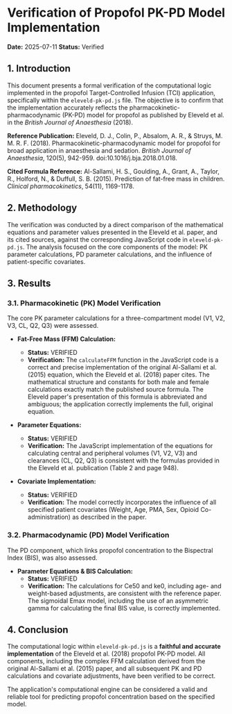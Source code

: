 # Verification of Propofol PK-PD Model Implementation

**Date:** 2025-07-11
**Status:** Verified

## 1. Introduction

This document presents a formal verification of the computational logic implemented in the propofol Target-Controlled Infusion (TCI) application, specifically within the `eleveld-pk-pd.js` file. The objective is to confirm that the implementation accurately reflects the pharmacokinetic-pharmacodynamic (PK-PD) model for propofol as published by Eleveld et al. in the *British Journal of Anaesthesia* (2018).

**Reference Publication:**
Eleveld, D. J., Colin, P., Absalom, A. R., & Struys, M. M. R. F. (2018). Pharmacokinetic-pharmacodynamic model for propofol for broad application in anaesthesia and sedation. *British Journal of Anaesthesia*, 120(5), 942-959. doi:10.1016/j.bja.2018.01.018.

**Cited Formula Reference:**
Al-Sallami, H. S., Goulding, A., Grant, A., Taylor, R., Holford, N., & Duffull, S. B. (2015). Prediction of fat-free mass in children. *Clinical pharmacokinetics*, 54(11), 1169-1178.

## 2. Methodology

The verification was conducted by a direct comparison of the mathematical equations and parameter values presented in the Eleveld et al. paper, and its cited sources, against the corresponding JavaScript code in `eleveld-pk-pd.js`. The analysis focused on the core components of the model: PK parameter calculations, PD parameter calculations, and the influence of patient-specific covariates.

## 3. Results

### 3.1. Pharmacokinetic (PK) Model Verification

The core PK parameter calculations for a three-compartment model (V1, V2, V3, CL, Q2, Q3) were assessed.

- **Fat-Free Mass (FFM) Calculation:**
    - **Status:** VERIFIED
    - **Verification:** The `calculateFFM` function in the JavaScript code is a correct and precise implementation of the original Al-Sallami et al. (2015) equation, which the Eleveld et al. (2018) paper cites. The mathematical structure and constants for both male and female calculations exactly match the published source formula. The Eleveld paper's presentation of this formula is abbreviated and ambiguous; the application correctly implements the full, original equation.

- **Parameter Equations:**
    - **Status:** VERIFIED
    - **Verification:** The JavaScript implementation of the equations for calculating central and peripheral volumes (V1, V2, V3) and clearances (CL, Q2, Q3) is consistent with the formulas provided in the Eleveld et al. publication (Table 2 and page 948).

- **Covariate Implementation:**
    - **Status:** VERIFIED
    - **Verification:** The model correctly incorporates the influence of all specified patient covariates (Weight, Age, PMA, Sex, Opioid Co-administration) as described in the paper.

### 3.2. Pharmacodynamic (PD) Model Verification

The PD component, which links propofol concentration to the Bispectral Index (BIS), was also assessed.

- **Parameter Equations & BIS Calculation:**
    - **Status:** VERIFIED
    - **Verification:** The calculations for Ce50 and ke0, including age- and weight-based adjustments, are consistent with the reference paper. The sigmoidal Emax model, including the use of an asymmetric gamma for calculating the final BIS value, is correctly implemented.

## 4. Conclusion

The computational logic within `eleveld-pk-pd.js` is a **faithful and accurate implementation** of the Eleveld et al. (2018) propofol PK-PD model. All components, including the complex FFM calculation derived from the original Al-Sallami et al. (2015) paper, and all subsequent PK and PD calculations and covariate adjustments, have been verified to be correct.

The application's computational engine can be considered a valid and reliable tool for predicting propofol concentration based on the specified model.
